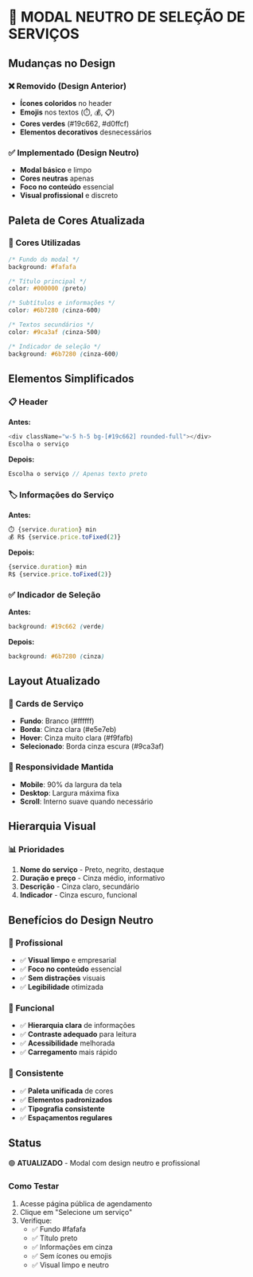 # 🎨 MODAL NEUTRO DE SELEÇÃO DE SERVIÇOS

## Mudanças no Design

### ❌ Removido (Design Anterior)
- **Ícones coloridos** no header
- **Emojis** nos textos (⏱️, 💰, 📋)
- **Cores verdes** (#19c662, #d0ffcf)
- **Elementos decorativos** desnecessários

### ✅ Implementado (Design Neutro)
- **Modal básico** e limpo
- **Cores neutras** apenas
- **Foco no conteúdo** essencial
- **Visual profissional** e discreto

## Paleta de Cores Atualizada

### 🎨 Cores Utilizadas
```css
/* Fundo do modal */
background: #fafafa

/* Título principal */
color: #000000 (preto)

/* Subtítulos e informações */
color: #6b7280 (cinza-600)

/* Textos secundários */
color: #9ca3af (cinza-500)

/* Indicador de seleção */
background: #6b7280 (cinza-600)
```

## Elementos Simplificados

### 📋 Header
**Antes:**
```typescript
<div className="w-5 h-5 bg-[#19c662] rounded-full"></div>
Escolha o serviço
```

**Depois:**
```typescript
Escolha o serviço // Apenas texto preto
```

### 🏷️ Informações do Serviço
**Antes:**
```typescript
⏱️ {service.duration} min
💰 R$ {service.price.toFixed(2)}
```

**Depois:**
```typescript
{service.duration} min
R$ {service.price.toFixed(2)}
```

### ✅ Indicador de Seleção
**Antes:**
```css
background: #19c662 (verde)
```

**Depois:**
```css
background: #6b7280 (cinza)
```

## Layout Atualizado

### 🔲 Cards de Serviço
- **Fundo**: Branco (#ffffff)
- **Borda**: Cinza clara (#e5e7eb)
- **Hover**: Cinza muito clara (#f9fafb)
- **Selecionado**: Borda cinza escura (#9ca3af)

### 📱 Responsividade Mantida
- **Mobile**: 90% da largura da tela
- **Desktop**: Largura máxima fixa
- **Scroll**: Interno suave quando necessário

## Hierarquia Visual

### 📊 Prioridades
1. **Nome do serviço** - Preto, negrito, destaque
2. **Duração e preço** - Cinza médio, informativo
3. **Descrição** - Cinza claro, secundário
4. **Indicador** - Cinza escuro, funcional

## Benefícios do Design Neutro

### 🎯 Profissional
- ✅ **Visual limpo** e empresarial
- ✅ **Foco no conteúdo** essencial
- ✅ **Sem distrações** visuais
- ✅ **Legibilidade** otimizada

### 🔧 Funcional
- ✅ **Hierarquia clara** de informações
- ✅ **Contraste adequado** para leitura
- ✅ **Acessibilidade** melhorada
- ✅ **Carregamento** mais rápido

### 🎨 Consistente
- ✅ **Paleta unificada** de cores
- ✅ **Elementos padronizados**
- ✅ **Tipografia consistente**
- ✅ **Espaçamentos regulares**

## Status
🟢 **ATUALIZADO** - Modal com design neutro e profissional

### Como Testar
1. Acesse página pública de agendamento
2. Clique em "Selecione um serviço"
3. Verifique:
   - ✅ Fundo #fafafa
   - ✅ Título preto
   - ✅ Informações em cinza
   - ✅ Sem ícones ou emojis
   - ✅ Visual limpo e neutro